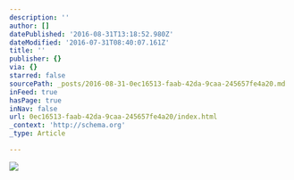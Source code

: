 ```yaml
---
description: ''
author: []
datePublished: '2016-08-31T13:18:52.980Z'
dateModified: '2016-07-31T08:40:07.161Z'
title: ''
publisher: {}
via: {}
starred: false
sourcePath: _posts/2016-08-31-0ec16513-faab-42da-9caa-245657fe4a20.md
inFeed: true
hasPage: true
inNav: false
url: 0ec16513-faab-42da-9caa-245657fe4a20/index.html
_context: 'http://schema.org'
_type: Article

---
```

![](https://the-grid-user-content.s3-us-west-2.amazonaws.com/3542bed2-d2f5-4dee-89f8-0bd8923ec075.jpg)